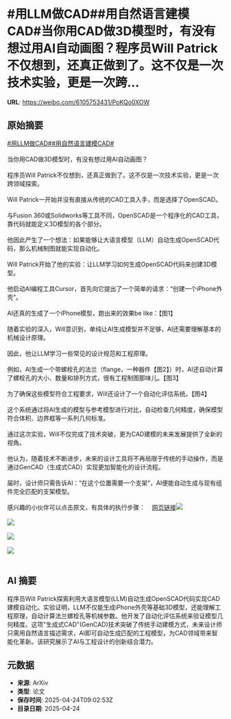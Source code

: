 # #用LLM做CAD##用自然语言建模CAD#当你用CAD做3D模型时，有没有想过用AI自动画图？程序员Will Patrick不仅想到，还真正做到了。这不仅是一次技术实验，更是一次跨...

**URL**: https://weibo.com/6105753431/PoKQo0XOW

## 原始摘要

<a href="https://m.weibo.cn/search?containerid=231522type%3D1%26t%3D10%26q%3D%23%E7%94%A8LLM%E5%81%9ACAD%23&amp;extparam=%23%E7%94%A8LLM%E5%81%9ACAD%23" data-hide=""><span class="surl-text">#用LLM做CAD#</span></a><a href="https://m.weibo.cn/search?containerid=231522type%3D1%26t%3D10%26q%3D%23%E7%94%A8%E8%87%AA%E7%84%B6%E8%AF%AD%E8%A8%80%E5%BB%BA%E6%A8%A1CAD%23&amp;extparam=%23%E7%94%A8%E8%87%AA%E7%84%B6%E8%AF%AD%E8%A8%80%E5%BB%BA%E6%A8%A1CAD%23" data-hide=""><span class="surl-text">#用自然语言建模CAD#</span></a><br><br>当你用CAD做3D模型时，有没有想过用AI自动画图？<br><br>程序员Will Patrick不仅想到，还真正做到了。这不仅是一次技术实验，更是一次跨领域探索。<br><br>Will Patrick一开始并没有直接从传统的CAD工具入手，而是选择了OpenSCAD。<br><br>与Fusion 360或Solidworks等工具不同，OpenSCAD是一个程序化的CAD工具，靠代码就能定义3D模型的各个部分。<br><br>他因此产生了一个想法：如果能够让大语言模型（LLM）自动生成OpenSCAD代码，那么机械制图就能实现自动化。<br><br>Will Patrick开始了他的实验：让LLM学习如何生成OpenSCAD代码来创建3D模型。<br><br>他启动AI编程工具Cursor，首先向它提出了一个简单的请求：“创建一个iPhone外壳”。<br><br>AI还真的生成了一个iPhone模型，跑出来的效果be like：【图1】<br><br>随着实验的深入，Will意识到，单纯让AI生成模型并不足够，AI还需要理解基本的机械设计原理。<br><br>因此，他让LLM学习一些常见的设计规范和工程原理。<br><br>例如，AI生成一个带螺栓孔的法兰（flange，一种器件【图2】）时，AI还自动计算了螺栓孔的大小、数量和排列方式，很有工程制图那味儿。【图3】<br><br>为了确保这些模型符合工程要求，Will还设计了一个自动化评估系统。【图4】<br><br>这个系统通过将AI生成的模型与参考模型进行对比，自动检查几何精度，确保模型符合体积、边界框等一系列几何标准。<br><br>通过这次实验，Will不仅完成了技术突破，更为CAD建模的未来发展提供了全新的视角。<br><br>他认为，随着技术不断进步，未来的设计工具将不再局限于传统的手动操作，而是通过GenCAD（生成式CAD）实现更加智能化的设计流程。<br><br>届时，设计师只需告诉AI：“在这个位置需要一个支架”，AI便能自动生成与现有组件完全匹配的支架模型。<br><br>感兴趣的小伙伴可以点击原文，有具体的执行步骤：<a href="https://weibo.cn/sinaurl?u=https%3A%2F%2Fwillpatrick.xyz%2Ftechnology%2F2025%2F04%2F23%2Fteaching-llms-how-to-solid-model.html" data-hide=""><span class="url-icon"><img style="width: 1rem;height: 1rem" src="https://h5.sinaimg.cn/upload/2015/09/25/3/timeline_card_small_web_default.png" referrerpolicy="no-referrer"></span><span class="surl-text">网页链接</span></a><img style="" src="https://tvax3.sinaimg.cn/large/006Fd7o3gy1i0s006tptmg30hs0biu0b.gif" referrerpolicy="no-referrer"><br><br><img style="" src="https://tvax1.sinaimg.cn/large/006Fd7o3gy1i0s00c3q1dj30qp0zke81.jpg" referrerpolicy="no-referrer"><br><br><img style="" src="https://tvax4.sinaimg.cn/large/006Fd7o3gy1i0s00899l6g30hs0akqfz.gif" referrerpolicy="no-referrer"><br><br><img style="" src="https://tvax2.sinaimg.cn/large/006Fd7o3gy1i0s00hot8lj31660oygth.jpg" referrerpolicy="no-referrer"><br><br>

## AI 摘要

程序员Will Patrick探索利用大语言模型(LLM)自动生成OpenSCAD代码实现CAD建模自动化。实验证明，LLM不仅能生成iPhone外壳等基础3D模型，还能理解工程原理，自动计算法兰螺栓孔等机械参数。他开发了自动化评估系统来验证模型几何精度。这项"生成式CAD"(GenCAD)技术突破了传统手动建模方式，未来设计师只需用自然语言描述需求，AI即可自动生成匹配的工程模型，为CAD领域带来智能化革新。该研究展示了AI与工程设计的创新结合潜力。

## 元数据

- **来源**: ArXiv
- **类型**: 论文
- **保存时间**: 2025-04-24T09:02:53Z
- **目录日期**: 2025-04-24

